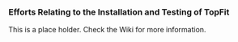 ### Efforts Relating to the Installation and Testing of TopFit

This is a place holder. Check the Wiki for more information. 
